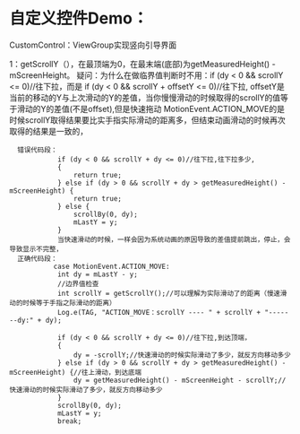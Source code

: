 # 自定义控件Demo：
CustomControl：ViewGroup实现竖向引导界面

1：getScrollY（），在最顶端为0，在最末端(底部)为getMeasuredHeight() - mScreenHeight。
疑问：为什么在做临界值判断时不用：if (dy < 0 && scrollY <= 0)//往下拉，而是 if (dy < 0 && scrollY + offsetY <= 0)//往下拉,
		 	offsetY是当前的移动的Y与上次滑动的Y的差值，当你慢慢滑动的时候取得的scrollY的值等于滑动的Y的差值(不是offset),但是快速拖动
			MotionEvent.ACTION_MOVE的是时候scrollY取得结果要比实手指实际滑动的距离多，但结束动画滑动的时候再次取得的结果是一致的，
      
      错误代码段：
                if (dy < 0 && scrollY + dy <= 0)//往下拉,往下拉多少,
                {
                    return true;
                } else if (dy > 0 && scrollY + dy > getMeasuredHeight() - mScreenHeight) {
                    return true;
                } else {
                    scrollBy(0, dy);
                    mLastY = y;
                }
                当快速滑动的时候，一样会因为系统动画的原因导致的差值提前跳出，停止，会导致显示不完整，
      正确代码段：
               case MotionEvent.ACTION_MOVE:
                int dy = mLastY - y;
                //边界值检查
                int scrollY = getScrollY();//可以理解为实际滑动了的距离（慢速滑动的时候等于手指之际滑动的距离）
                Log.e(TAG, "ACTION_MOVE：scrollY ---- " + scrollY + "-------dy:" + dy);

                if (dy < 0 && scrollY + dy <= 0)//往下拉,到达顶端，
                {
                    dy = -scrollY;//快速滑动的时候实际滑动了多少，就反方向移动多少
                } else if (dy > 0 && scrollY + dy > getMeasuredHeight() - mScreenHeight) {//往上滑动，到达底端
                    dy = getMeasuredHeight() - mScreenHeight - scrollY;//快速滑动的时候实际滑动了多少，就反方向移动多少
                }
                scrollBy(0, dy);
                mLastY = y;
                break;
			
